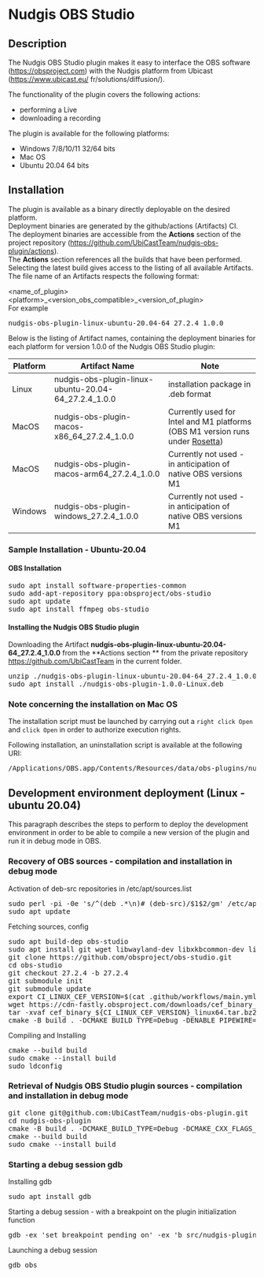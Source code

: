 # Nudgis OBS Studio

## Description

The Nudgis OBS Studio plugin makes it easy to interface the OBS software (https://obsproject.com) with the Nudgis platform from Ubicast (https://www.ubicast.eu/ fr/solutions/diffusion/).

The functionality of the plugin covers the following actions:
- performing a Live
- downloading a recording

The plugin is available for the following platforms:
- Windows 7/8/10/11 32/64 bits
- Mac OS
- Ubuntu 20.04 64 bits

## Installation

The plugin is available as a binary directly deployable on the desired platform.  
Deployment binaries are generated by the github/actions (Artifacts) CI.  
The deployment binaries are accessible from the **Actions** section of the project repository (https://github.com/UbiCastTeam/nudgis-obs-plugin/actions).  
The **Actions** section references all the builds that have been performed.  
Selecting the latest build gives access to the listing of all available Artifacts.  
The file name of an Artifacts respects the following format:

\<name_of_plugin>\<platform>\_\<version_obs_compatible>_\<version_of_plugin>  
For example
<pre>
nudgis-obs-plugin-linux-ubuntu-20.04-64_27.2.4_1.0.0
</pre>

Below is the listing of Artifact names, containing the deployment binaries for each platform for version 1.0.0 of the Nudgis OBS Studio plugin:

| Platform | Artifact Name                                        | Note                                                                                                                              |
| -------- | ---------------------------------------------------- | --------------------------------------------------------------------------------------------------------------------------------- |
| Linux    | nudgis-obs-plugin-linux-ubuntu-20.04-64_27.2.4_1.0.0 | installation package in .deb format                                                                                               |
| MacOS    | nudgis-obs-plugin-macos-x86_64_27.2.4_1.0.0          | Currently used for Intel and M1 platforms (OBS M1 version runs under [Rosetta](https://en.wikipedia.org/wiki/Rosetta_(software))) |
| MacOS    | nudgis-obs-plugin-macos-arm64_27.2.4_1.0.0           | Currently not used - in anticipation of native OBS versions M1                                                                    |
| Windows  | nudgis-obs-plugin-windows_27.2.4_1.0.0               | Currently not used - in anticipation of native OBS versions M1                                                                    |

### Sample Installation - Ubuntu-20.04

#### OBS Installation

<pre>
sudo apt install software-properties-common
sudo add-apt-repository ppa:obsproject/obs-studio
sudo apt update
sudo apt install ffmpeg obs-studio
</pre>

#### Installing the Nudgis OBS Studio plugin

Downloading the Artifact **nudgis-obs-plugin-linux-ubuntu-20.04-64_27.2.4_1.0.0** from the **Actions section ** from the private repository https://github.com/UbiCastTeam in the current folder.

<pre>
unzip ./nudgis-obs-plugin-linux-ubuntu-20.04-64_27.2.4_1.0.0.zip
sudo apt install ./nudgis-obs-plugin-1.0.0-Linux.deb
</pre>


### Note concerning the installation on Mac OS

The installation script must be launched by carrying out a ```right click Open``` and ```click Open``` in order to authorize execution rights.

Following installation, an uninstallation script is available at the following URI:
<pre>
/Applications/OBS.app/Contents/Resources/data/obs-plugins/nudgis-obs-plugin/nudgis-obs-plugin-uninstall.command
</pre>

## Development environment deployment (Linux - ubuntu 20.04)

This paragraph describes the steps to perform to deploy the development environment in order to be able to compile a new version of the plugin and run it in debug mode in OBS.

### Recovery of OBS sources - compilation and installation in debug mode

Activation of deb-src repositories in /etc/apt/sources.list
<pre>
sudo perl -pi -0e 's/^(deb .*\n)# (deb-src)/$1$2/gm' /etc/apt/sources.list
sudo apt update
</pre>

Fetching sources, config
<pre>
sudo apt build-dep obs-studio
sudo apt install git wget libwayland-dev libxkbcommon-dev libxcb-composite0-dev libpci-dev qtbase5-private-dev
git clone https://github.com/obsproject/obs-studio.git
cd obs-studio
git checkout 27.2.4 -b 27.2.4
git submodule init
git submodule update
export CI_LINUX_CEF_VERSION=$(cat .github/workflows/main.yml | sed -En "s/[ ]+LINUX_CEF_BUILD_VERSION: '([0-9]+)'/\1/p")
wget https://cdn-fastly.obsproject.com/downloads/cef_binary_${CI_LINUX_CEF_VERSION}_linux64.tar.bz2
tar -xvaf cef_binary_${CI_LINUX_CEF_VERSION}_linux64.tar.bz2
cmake -B build . -DCMAKE_BUILD_TYPE=Debug -DENABLE_PIPEWIRE=FALSE -DCEF_ROOT_DIR=${PWD}/cef_binary_${CI_LINUX_CEF_VERSION}_linux64 -DCMAKE_CXX_FLAGS_DEBUG='-O0 -g3' -DCMAKE_C_FLAGS_DEBUG='-O0 -g3'
</pre>

Compiling and Installing
<pre>
cmake --build build
sudo cmake --install build
sudo ldconfig
</pre>

### Retrieval of Nudgis OBS Studio plugin sources - compilation and installation in debug mode

<pre>
git clone git@github.com:UbiCastTeam/nudgis-obs-plugin.git
cd nudgis-obs-plugin
cmake -B build . -DCMAKE_BUILD_TYPE=Debug -DCMAKE_CXX_FLAGS_DEBUG='-O0 -g3' -DCMAKE_C_FLAGS_DEBUG='-O0 -g3'
cmake --build build
sudo cmake --install build
</pre>

### Starting a debug session gdb

Installing gdb
<pre>
sudo apt install gdb
</pre>

Starting a debug session - with a breakpoint on the plugin initialization function
<pre>
gdb -ex 'set breakpoint pending on' -ex 'b src/nudgis-plugin.cpp:obs_module_load' -ex r obs
</pre>

Launching a debug session
<pre>
gdb obs
</pre>
